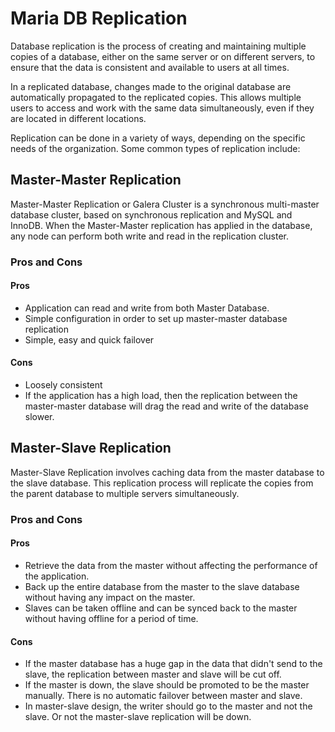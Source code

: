 # Maria DB Replication
Database replication is the process of creating and maintaining multiple copies of a database, either on the same server or on different servers, to ensure that the data is consistent and available to users at all times.

In a replicated database, changes made to the original database are automatically propagated to the replicated copies. This allows multiple users to access and work with the same data simultaneously, even if they are located in different locations.

Replication can be done in a variety of ways, depending on the specific needs of the organization. Some common types of replication include:


## Master-Master Replication

Master-Master Replication or Galera Cluster is a synchronous multi-master database cluster, based on synchronous replication and MySQL and InnoDB. When the Master-Master replication has applied in the database, any node can perform both write and read in the replication cluster.

### Pros and Cons

#### Pros
- Application can read and write from both Master Database.
- Simple configuration in order to set up master-master database replication
- Simple, easy and quick failover

#### Cons
- Loosely consistent
- If the application has a high load, then the replication between the master-master database will drag the read and write of the database slower.

## Master-Slave Replication

Master-Slave Replication involves caching data from the master database to the slave database. This replication process will replicate the copies from the parent database to multiple servers simultaneously.

### Pros and Cons

#### Pros
- Retrieve the data from the master without affecting the performance of the application.
- Back up the entire database from the master to the slave database without having any impact on the master.
- Slaves can be taken offline and can be synced back to the master without having offline for a period of time.

#### Cons
- If the master database has a huge gap in the data that didn't send to the slave, the replication between master and slave will be cut off.
- If the master is down, the slave should be promoted to be the master manually. There is no automatic failover between master and slave.
- In master-slave design, the writer should go to the master and not the slave. Or not the master-slave replication will be down.

